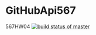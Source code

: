 # GitHubApi567
567HW04
[![build status of master](https://travis-ci.org/JamesLi/GithubApi567.svg?branch=master)](https://travis-ci.org/JamesLi/GithubApi567)
